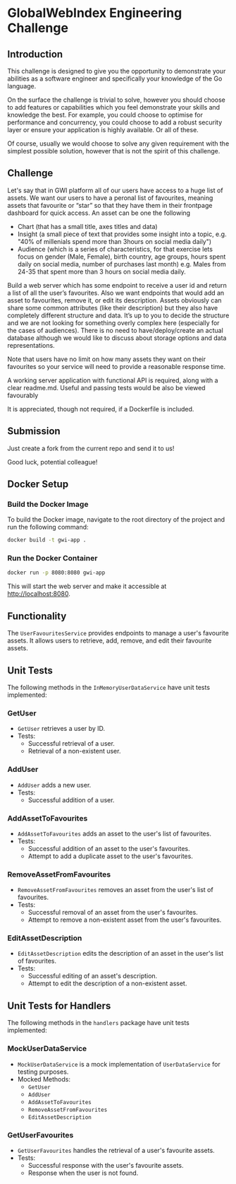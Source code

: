 # GlobalWebIndex Engineering Challenge

## Introduction

This challenge is designed to give you the opportunity to demonstrate your abilities as a software engineer and specifically your knowledge of the Go language.

On the surface the challenge is trivial to solve, however you should choose to add features or capabilities which you feel demonstrate your skills and knowledge the best. For example, you could choose to optimise for performance and concurrency, you could choose to add a robust security layer or ensure your application is highly available. Or all of these.

Of course, usually we would choose to solve any given requirement with the simplest possible solution, however that is not the spirit of this challenge.

## Challenge

Let's say that in GWI platform all of our users have access to a huge list of assets. We want our users to have a peronal list of favourites, meaning assets that favourite or “star” so that they have them in their frontpage dashboard for quick access. An asset can be one the following
* Chart (that has a small title, axes titles and data)
* Insight (a small piece of text that provides some insight into a topic, e.g. "40% of millenials spend more than 3hours on social media daily")
* Audience (which is a series of characteristics, for that exercise lets focus on gender (Male, Female), birth country, age groups, hours spent daily on social media, number of purchases last month)
e.g. Males from 24-35 that spent more than 3 hours on social media daily.

Build a web server which has some endpoint to receive a user id and return a list of all the user’s favourites. Also we want endpoints that would add an asset to favourites, remove it, or edit its description. Assets obviously can share some common attributes (like their description) but they also have completely different structure and data. It’s up to you to decide the structure and we are not looking for something overly complex here (especially for the cases of audiences). There is no need to have/deploy/create an actual database although we would like to discuss about storage options and data representations.

Note that users have no limit on how many assets they want on their favourites so your service will need to provide a reasonable response time.

A working server application with functional API is required, along with a clear readme.md. Useful and passing tests would be also be viewed favourably

It is appreciated, though not required, if a Dockerfile is included.

## Submission

Just create a fork from the current repo and send it to us!

Good luck, potential colleague!

## Docker Setup

### Build the Docker Image
To build the Docker image, navigate to the root directory of the project and run the following command:
```sh
docker build -t gwi-app .
```

### Run the Docker Container
```sh
docker run -p 8080:8080 gwi-app
```

This will start the web server and make it accessible at [http://localhost:8080](http://localhost:8080).

## Functionality

The `UserFavouritesService` provides endpoints to manage a user's favourite assets. It allows users to retrieve, add, remove, and edit their favourite assets.

## Unit Tests

The following methods in the `InMemoryUserDataService` have unit tests implemented:

### GetUser
- `GetUser` retrieves a user by ID.
- Tests:
    - Successful retrieval of a user.
    - Retrieval of a non-existent user.

### AddUser
- `AddUser` adds a new user.
- Tests:
    - Successful addition of a user.

### AddAssetToFavourites
- `AddAssetToFavourites` adds an asset to the user's list of favourites.
- Tests:
    - Successful addition of an asset to the user's favourites.
    - Attempt to add a duplicate asset to the user's favourites.

### RemoveAssetFromFavourites
- `RemoveAssetFromFavourites` removes an asset from the user's list of favourites.
- Tests:
    - Successful removal of an asset from the user's favourites.
    - Attempt to remove a non-existent asset from the user's favourites.

### EditAssetDescription
- `EditAssetDescription` edits the description of an asset in the user's list of favourites.
- Tests:
    - Successful editing of an asset's description.
    - Attempt to edit the description of a non-existent asset.


## Unit Tests for Handlers

The following methods in the `handlers` package have unit tests implemented:

### MockUserDataService
- `MockUserDataService` is a mock implementation of `UserDataService` for testing purposes.
- Mocked Methods:
    - `GetUser`
    - `AddUser`
    - `AddAssetToFavourites`
    - `RemoveAssetFromFavourites`
    - `EditAssetDescription`

### GetUserFavourites
- `GetUserFavourites` handles the retrieval of a user's favourite assets.
- Tests:
    - Successful response with the user's favourite assets.
    - Response when the user is not found.

